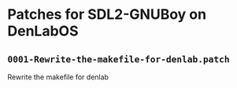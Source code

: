 # Patches for SDL2-GNUBoy on DenLabOS

## `0001-Rewrite-the-makefile-for-denlab.patch`

Rewrite the makefile for denlab


